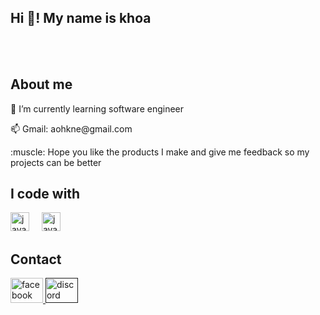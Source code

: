 <h2 align="left">Hi 👋! My name is khoa </h2>

</br>
</br>

## About me

<p align="left">🌱 I’m currently learning software engineer</p>
<p> 📫 Gmail: aohkne@gmail.com </p>
<p> :muscle: Hope you like the products I make and give me feedback so my projects can be better </p>

## I code with

<div align="left">
  <img src="https://skillicons.dev/icons?i=js" height="30" alt="javascript logo"  />
  <img width="12" />
  <img src="https://cdn.jsdelivr.net/gh/devicons/devicon/icons/java/java-original.svg" height="30" alt="java logo"  />
</div>

## Contact

<div align="left">
  <a href="https://www.facebook.com/huukhoa.le.79/" target="_blank">
    <img src="https://raw.githubusercontent.com/maurodesouza/profile-readme-generator/master/src/assets/icons/social/facebook/default.svg" width="52" height="40" alt="facebook logo"  />
  </a>
  <a href="" target="_blank">
    <img src="https://raw.githubusercontent.com/maurodesouza/profile-readme-generator/master/src/assets/icons/social/discord/default.svg" width="52" height="40" alt="discord logo"  />
  </a>
</div>

###

